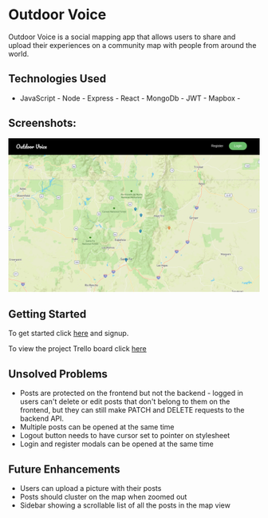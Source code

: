 # Outdoor Voice

Outdoor Voice is a social mapping app that allows users to share and upload their experiences on a community map with people from around the world.

## Technologies Used

- JavaScript - Node - Express - React - MongoDb - JWT - Mapbox -

## Screenshots:

![Screenshot](./screenshots/main.png "App screenshot")

## Getting Started

To get started click [here](https://main--comforting-cucurucho-b43466.netlify.app/) and signup.

To view the project Trello board click [here](https://trello.com/invite/b/6GyhAP2Z/89a199c39364f69d5d78792e543a5270/project-3-planning)

## Unsolved Problems

- Posts are protected on the frontend but not the backend - logged in users can't delete or edit posts that don't belong to them on the frontend, but they can still make PATCH and DELETE requests to the backend API.
- Multiple posts can be opened at the same time
- Logout button needs to have cursor set to pointer on stylesheet
- Login and register modals can be opened at the same time

## Future Enhancements

- Users can upload a picture with their posts
- Posts should cluster on the map when zoomed out
- Sidebar showing a scrollable list of all the posts in the map view
